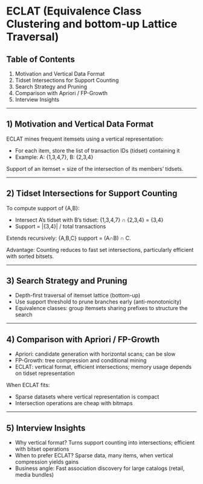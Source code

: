 # ECLAT (Equivalence Class Clustering and bottom-up Lattice Traversal)

## Table of Contents
1. Motivation and Vertical Data Format
2. Tidset Intersections for Support Counting
3. Search Strategy and Pruning
4. Comparison with Apriori / FP-Growth
5. Interview Insights

---

## 1) Motivation and Vertical Data Format

ECLAT mines frequent itemsets using a vertical representation:
- For each item, store the list of transaction IDs (tidset) containing it
- Example: A: {1,3,4,7}, B: {2,3,4}

Support of an itemset = size of the intersection of its members’ tidsets.

---

## 2) Tidset Intersections for Support Counting

To compute support of {A,B}:
- Intersect A’s tidset with B’s tidset: {1,3,4,7} ∩ {2,3,4} = {3,4}
- Support = |{3,4}| / total transactions

Extends recursively: {A,B,C} support = (A∩B) ∩ C.

Advantage: Counting reduces to fast set intersections, particularly efficient with sorted bitsets.

---

## 3) Search Strategy and Pruning

- Depth-first traversal of itemset lattice (bottom-up)
- Use support threshold to prune branches early (anti-monotonicity)
- Equivalence classes: group itemsets sharing prefixes to structure the search

---

## 4) Comparison with Apriori / FP-Growth

- Apriori: candidate generation with horizontal scans; can be slow
- FP-Growth: tree compression and conditional mining
- ECLAT: vertical format, efficient intersections; memory usage depends on tidset representation

When ECLAT fits:
- Sparse datasets where vertical representation is compact
- Intersection operations are cheap with bitmaps

---

## 5) Interview Insights

- Why vertical format? Turns support counting into intersections; efficient with bitset operations
- When to prefer ECLAT? Sparse data, many items, when vertical compression yields gains
- Business angle: Fast association discovery for large catalogs (retail, media bundles)
